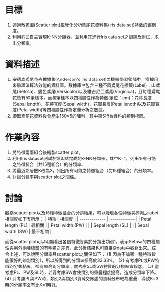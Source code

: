 # 目標
1. 透過散佈圖(Scatter plot)視覺化分析鳶尾花資料集(Iris data set)特徵的鑑別度。
2. 利用程式自主實現K-NN分類器，並利用其進行Iris data set之訓練及測試，求出分類率。

# 資料描述
1. 安德森鳶尾花卉數據集(Anderson's Iris data set)為機器學習領域中，常被用來驗證演算法效能的資料庫。數據庫中包含三種不同鳶尾花標籤(Label)：山鳶尾(Setosa)、變色鳶尾(Versicolor)以及維吉尼亞鳶尾(Virginica)，且每種鳶尾花皆有50筆樣本。而每筆樣本以四種屬性作為特徵(單位：cm)：花萼長度(Sepal length)、花萼寬度(Sepal width)、花瓣長度(Petal length)以及花瓣寬度(Petal width)等四種屬性作為定量分析之數據。
2. 讀取鳶尾花資料後會產生150×5的陣列，其中第5行為資料的類別標籤。

# 作業內容
1. 將特徵兩兩組合後繪製scatter plot。
2. 利用Iris dataset測試於第3.點完成的K-NN分類器，其中K=1，列出所有可能之特徵組合（共15種組合）的分類率。
3. 將最近鄰居數K改為3，列出所有可能之特徵組合（共15種組合）的分類率。
4. 討論分類率與scatter plot之關係。

# 討論
觀察scatter plot以及15種特徵組合的分類結果，可以發現各個特徵與預測之label相關度如下表所示：
|  特徵  | 相關度 |
| ------------- | ------------- |
| Petal length (PL)  | 最相關  |
| Petal width (PW)  |   |
| Sepal length (SL)  |   |
| Sepal width (SW)  | 最不相關  |

而從scatter plot可以明顯看出各個特徵皆易於分類出類別1，表示Setosa的四種屬性與另外兩種標籤的有明顯之差異，此分析結果也可直接從data中觀察出來。綜合上述，可以說明分類率與scatter plot之關係如下：
(1)	因為不論哪一種特徵皆能很好的辨別類別1，所以所得到的分類率都高於33.33%。
(2)	有考慮PL或PW特徵的分類結果，都有較高的分類率；而考慮SL或SW特徵的分類率皆較低。
(3)	當考慮PL、PW及SL時，若再考慮SW會使類別的重疊程度提高，造成分類率下降。
(4)	只考慮PL與PW時，類別2與類別3資料交界處的資料分布較為重疊，導致K=3時的分類率沒有比K=1時好。

